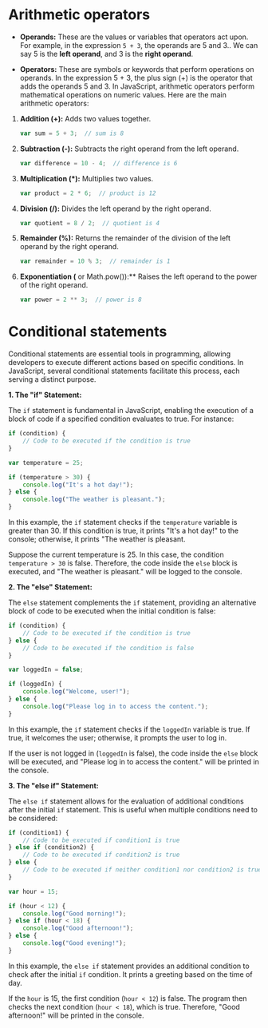 # **Arithmetic operators**

- **Operands:** These are the values or variables that operators act upon. For example, in the expression `5 + 3`, the operands are 5 and 3.. We can say 5 is the **left operand**, and 3 is the **right operand**.

- **Operators:** These are symbols or keywords that perform operations on operands. In the expression 5 + 3, the plus sign (+) is the operator that adds the operands 5 and 3.
In JavaScript, arithmetic operators perform mathematical operations on numeric values. Here are the main arithmetic operators:

1. **Addition (+):** Adds two values together.

   ```javascript
   var sum = 5 + 3;  // sum is 8
   ```

2. **Subtraction (-):** Subtracts the right operand from the left operand.

   ```javascript
   var difference = 10 - 4;  // difference is 6
   ```

3. **Multiplication (*):** Multiplies two values.

   ```javascript
   var product = 2 * 6;  // product is 12
   ```

4. **Division (/):** Divides the left operand by the right operand.

   ```javascript
   var quotient = 8 / 2;  // quotient is 4
   ```

5. **Remainder (%):** Returns the remainder of the division of the left operand by the right operand.

   ```javascript
   var remainder = 10 % 3;  // remainder is 1
   ```

6. **Exponentiation (** or Math.pow()):** Raises the left operand to the power of the right operand.

   ```javascript
   var power = 2 ** 3;  // power is 8
   ```



# **Conditional statements**

Conditional statements are essential tools in programming, allowing developers to execute different actions based on specific conditions. In JavaScript, several conditional statements facilitate this process, each serving a distinct purpose.

**1. The "if" Statement:**

The `if` statement is fundamental in JavaScript, enabling the execution of a block of code if a specified condition evaluates to true. For instance:

```javascript
if (condition) {
    // Code to be executed if the condition is true
}
```

```javascript
var temperature = 25;

if (temperature > 30) {
    console.log("It's a hot day!");
} else {
    console.log("The weather is pleasant.");
}
```

In this example, the `if` statement checks if the `temperature` variable is greater than 30. If this condition is true, it prints "It's a hot day!" to the console; otherwise, it prints "The weather is pleasant.

Suppose the current temperature is 25. In this case, the condition `temperature > 30` is false. Therefore, the code inside the `else` block is executed, and "The weather is pleasant." will be logged to the console.

**2. The "else" Statement:**

The `else` statement complements the `if` statement, providing an alternative block of code to be executed when the initial condition is false:

```javascript
if (condition) {
    // Code to be executed if the condition is true
} else {
    // Code to be executed if the condition is false
}
```

```javascript
var loggedIn = false;

if (loggedIn) {
    console.log("Welcome, user!");
} else {
    console.log("Please log in to access the content.");
}
```

In this example, the `if` statement checks if the `loggedIn` variable is true. If true, it welcomes the user; otherwise, it prompts the user to log in.

If the user is not logged in (`loggedIn` is false), the code inside the `else` block will be executed, and "Please log in to access the content." will be printed in the console.

**3. The "else if" Statement:**

The `else if` statement allows for the evaluation of additional conditions after the initial `if` statement. This is useful when multiple conditions need to be considered:

```javascript
if (condition1) {
    // Code to be executed if condition1 is true
} else if (condition2) {
    // Code to be executed if condition2 is true
} else {
    // Code to be executed if neither condition1 nor condition2 is true
}
```
```javascript
var hour = 15;

if (hour < 12) {
    console.log("Good morning!");
} else if (hour < 18) {
    console.log("Good afternoon!");
} else {
    console.log("Good evening!");
}
```

In this example, the `else if` statement provides an additional condition to check after the initial `if` condition. It prints a greeting based on the time of day.

If the `hour` is 15, the first condition (`hour < 12`) is false. The program then checks the next condition (`hour < 18`), which is true. Therefore, "Good afternoon!" will be printed in the console.

